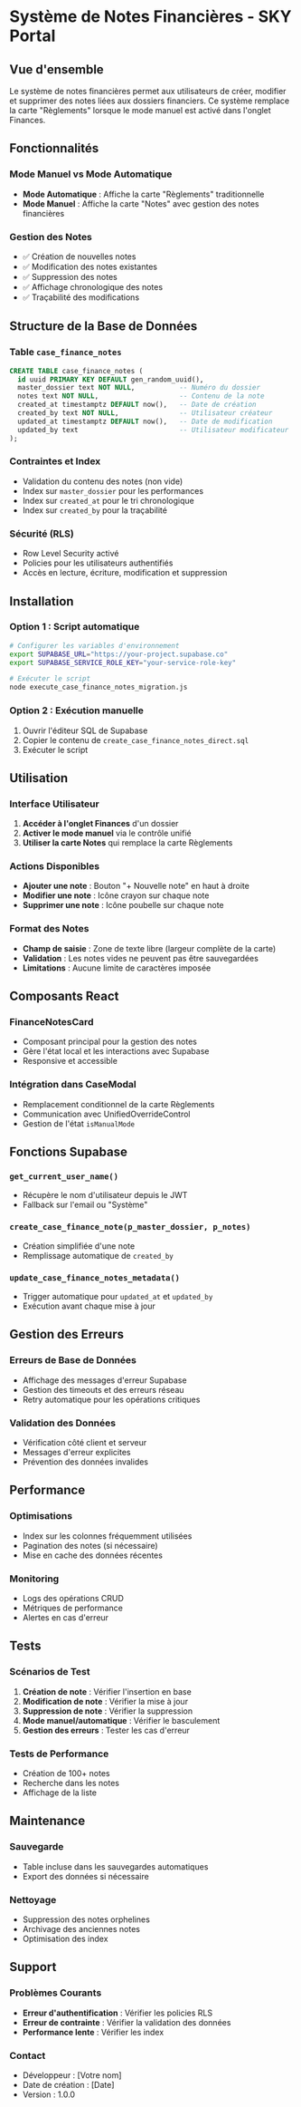 # Système de Notes Financières - SKY Portal

## Vue d'ensemble

Le système de notes financières permet aux utilisateurs de créer, modifier et supprimer des notes liées aux dossiers financiers. Ce système remplace la carte "Règlements" lorsque le mode manuel est activé dans l'onglet Finances.

## Fonctionnalités

### Mode Manuel vs Mode Automatique
- **Mode Automatique** : Affiche la carte "Règlements" traditionnelle
- **Mode Manuel** : Affiche la carte "Notes" avec gestion des notes financières

### Gestion des Notes
- ✅ Création de nouvelles notes
- ✅ Modification des notes existantes
- ✅ Suppression des notes
- ✅ Affichage chronologique des notes
- ✅ Traçabilité des modifications

## Structure de la Base de Données

### Table `case_finance_notes`
```sql
CREATE TABLE case_finance_notes (
  id uuid PRIMARY KEY DEFAULT gen_random_uuid(),
  master_dossier text NOT NULL,           -- Numéro du dossier
  notes text NOT NULL,                    -- Contenu de la note
  created_at timestamptz DEFAULT now(),   -- Date de création
  created_by text NOT NULL,               -- Utilisateur créateur
  updated_at timestamptz DEFAULT now(),   -- Date de modification
  updated_by text                         -- Utilisateur modificateur
);
```

### Contraintes et Index
- Validation du contenu des notes (non vide)
- Index sur `master_dossier` pour les performances
- Index sur `created_at` pour le tri chronologique
- Index sur `created_by` pour la traçabilité

### Sécurité (RLS)
- Row Level Security activé
- Policies pour les utilisateurs authentifiés
- Accès en lecture, écriture, modification et suppression

## Installation

### Option 1 : Script automatique
```bash
# Configurer les variables d'environnement
export SUPABASE_URL="https://your-project.supabase.co"
export SUPABASE_SERVICE_ROLE_KEY="your-service-role-key"

# Exécuter le script
node execute_case_finance_notes_migration.js
```

### Option 2 : Exécution manuelle
1. Ouvrir l'éditeur SQL de Supabase
2. Copier le contenu de `create_case_finance_notes_direct.sql`
3. Exécuter le script

## Utilisation

### Interface Utilisateur
1. **Accéder à l'onglet Finances** d'un dossier
2. **Activer le mode manuel** via le contrôle unifié
3. **Utiliser la carte Notes** qui remplace la carte Règlements

### Actions Disponibles
- **Ajouter une note** : Bouton "+ Nouvelle note" en haut à droite
- **Modifier une note** : Icône crayon sur chaque note
- **Supprimer une note** : Icône poubelle sur chaque note

### Format des Notes
- **Champ de saisie** : Zone de texte libre (largeur complète de la carte)
- **Validation** : Les notes vides ne peuvent pas être sauvegardées
- **Limitations** : Aucune limite de caractères imposée

## Composants React

### FinanceNotesCard
- Composant principal pour la gestion des notes
- Gère l'état local et les interactions avec Supabase
- Responsive et accessible

### Intégration dans CaseModal
- Remplacement conditionnel de la carte Règlements
- Communication avec UnifiedOverrideControl
- Gestion de l'état `isManualMode`

## Fonctions Supabase

### `get_current_user_name()`
- Récupère le nom d'utilisateur depuis le JWT
- Fallback sur l'email ou "Système"

### `create_case_finance_note(p_master_dossier, p_notes)`
- Création simplifiée d'une note
- Remplissage automatique de `created_by`

### `update_case_finance_notes_metadata()`
- Trigger automatique pour `updated_at` et `updated_by`
- Exécution avant chaque mise à jour

## Gestion des Erreurs

### Erreurs de Base de Données
- Affichage des messages d'erreur Supabase
- Gestion des timeouts et des erreurs réseau
- Retry automatique pour les opérations critiques

### Validation des Données
- Vérification côté client et serveur
- Messages d'erreur explicites
- Prévention des données invalides

## Performance

### Optimisations
- Index sur les colonnes fréquemment utilisées
- Pagination des notes (si nécessaire)
- Mise en cache des données récentes

### Monitoring
- Logs des opérations CRUD
- Métriques de performance
- Alertes en cas d'erreur

## Tests

### Scénarios de Test
1. **Création de note** : Vérifier l'insertion en base
2. **Modification de note** : Vérifier la mise à jour
3. **Suppression de note** : Vérifier la suppression
4. **Mode manuel/automatique** : Vérifier le basculement
5. **Gestion des erreurs** : Tester les cas d'erreur

### Tests de Performance
- Création de 100+ notes
- Recherche dans les notes
- Affichage de la liste

## Maintenance

### Sauvegarde
- Table incluse dans les sauvegardes automatiques
- Export des données si nécessaire

### Nettoyage
- Suppression des notes orphelines
- Archivage des anciennes notes
- Optimisation des index

## Support

### Problèmes Courants
- **Erreur d'authentification** : Vérifier les policies RLS
- **Erreur de contrainte** : Vérifier la validation des données
- **Performance lente** : Vérifier les index

### Contact
- Développeur : [Votre nom]
- Date de création : [Date]
- Version : 1.0.0 